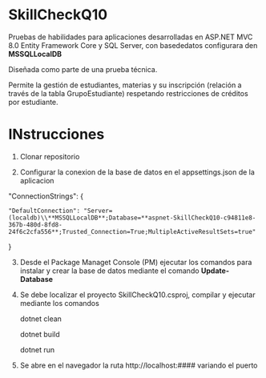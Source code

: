 # SkillCheckQ10
Pruebas de habilidades para aplicaciones desarrolladas en ASP.NET MVC 8.0 Entity Framework Core y SQL Server, con basededatos configurara den **MSSQLLocalDB**

Diseñada como parte de una prueba técnica. 

Permite la gestión de estudiantes, materias y su inscripción (relación a través de la tabla GrupoEstudiante) respetando restricciones de créditos por estudiante.

# INstrucciones 

1. Clonar repositorio

2. Configurar la conexion  de la base de datos en el appsettings.json de la aplicacion

  "ConnectionStrings": {

    "DefaultConnection": "Server=(localdb)\\**MSSQLLocalDB**;Database=**aspnet-SkillCheckQ10-c94811e8-367b-480d-8fd8-24f6c2cfa556**;Trusted_Connection=True;MultipleActiveResultSets=true"

  }

3. Desde el Package Managet Console (PM) ejecutar los comandos para instalar y crear la base de datos mediante el comando **Update-Database**
4. Se debe localizar el proyecto SkillCheckQ10.csproj, compilar y ejecutar mediante los comandos
   
     dotnet clean
   
     dotnet build
   
     dotnet run
   
6. Se abre en el navegador la ruta  http://localhost:#### variando el puerto
